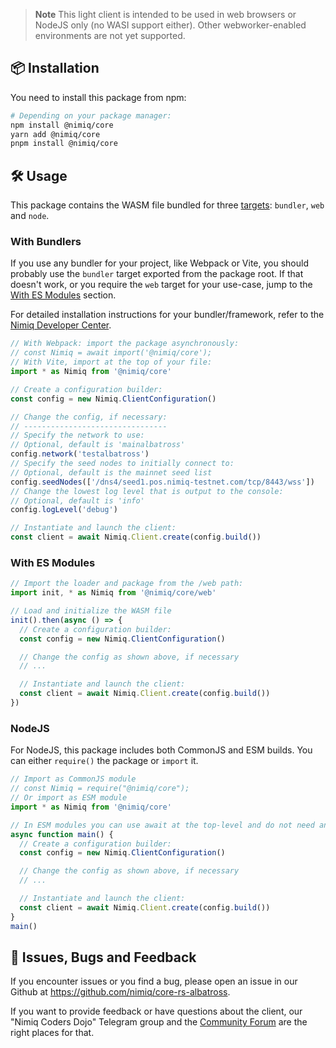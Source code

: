 > **Note**
> This light client is intended to be used in web browsers or NodeJS only (no WASI support either). Other webworker-enabled environments are not yet supported.

## 📦 Installation

You need to install this package from npm:

```sh
# Depending on your package manager:
npm install @nimiq/core
yarn add @nimiq/core
pnpm install @nimiq/core
```

## 🛠️ Usage

This package contains the WASM file bundled for three [targets](https://rustwasm.github.io/wasm-pack/book/commands/build.html#target): `bundler`, `web` and `node`.

### With Bundlers

If you use any bundler for your project, like Webpack or Vite, you should probably use the `bundler` target exported from the package root. If that doesn't work, or you require the `web` target for your use-case, jump to the [With ES Modules](#with-es-modules) section.

For detailed installation instructions for your bundler/framework, refer to the [Nimiq Developer Center](https://www.nimiq.com/developers/build/web-client/installation).

```js
// With Webpack: import the package asynchronously:
// const Nimiq = await import('@nimiq/core');
// With Vite, import at the top of your file:
import * as Nimiq from '@nimiq/core'

// Create a configuration builder:
const config = new Nimiq.ClientConfiguration()

// Change the config, if necessary:
// --------------------------------
// Specify the network to use:
// Optional, default is 'mainalbatross'
config.network('testalbatross')
// Specify the seed nodes to initially connect to:
// Optional, default is the mainnet seed list
config.seedNodes(['/dns4/seed1.pos.nimiq-testnet.com/tcp/8443/wss'])
// Change the lowest log level that is output to the console:
// Optional, default is 'info'
config.logLevel('debug')

// Instantiate and launch the client:
const client = await Nimiq.Client.create(config.build())
```

### With ES Modules

```js
// Import the loader and package from the /web path:
import init, * as Nimiq from '@nimiq/core/web'

// Load and initialize the WASM file
init().then(async () => {
  // Create a configuration builder:
  const config = new Nimiq.ClientConfiguration()

  // Change the config as shown above, if necessary
  // ...

  // Instantiate and launch the client:
  const client = await Nimiq.Client.create(config.build())
})
```

### NodeJS

For NodeJS, this package includes both CommonJS and ESM builds. You can either `require()` the package or `import` it.

```js
// Import as CommonJS module
// const Nimiq = require("@nimiq/core");
// Or import as ESM module
import * as Nimiq from '@nimiq/core'

// In ESM modules you can use await at the top-level and do not need an async wrapper function.
async function main() {
  // Create a configuration builder:
  const config = new Nimiq.ClientConfiguration()

  // Change the config as shown above, if necessary
  // ...

  // Instantiate and launch the client:
  const client = await Nimiq.Client.create(config.build())
}
main()
```

## 🐛 Issues, Bugs and Feedback

If you encounter issues or you find a bug, please open an issue in our Github at https://github.com/nimiq/core-rs-albatross.

If you want to provide feedback or have questions about the client, our "Nimiq Coders Dojo" Telegram group and the [Community Forum](https://forum.nimiq.community/) are the right places for that.
